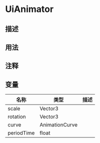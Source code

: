# UiAnimator
## 描述

## 用法

## 注释

## 变量
| 名称 | 类型 | 描述 |
| ----------- | ----------- | ----------- |
| scale  | Vector3 |  |  
| rotation  | Vector3 |  |  
| curve | AnimationCurve |  |  
| periodTime | float |  |  
